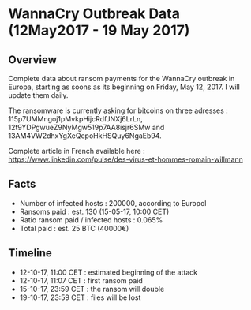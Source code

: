 # WannaCry Outbreak Data (12May2017 - 19 May 2017)

## Overview

Complete data about ransom payments for the WannaCry outbreak in Europa, starting as soons as its beginning on Friday, May 12, 2017. I will update them daily.

The ransomware is currently asking for bitcoins on three adresses : 115p7UMMngoj1pMvkpHijcRdfJNXj6LrLn, 12t9YDPgwueZ9NyMgw519p7AA8isjr6SMw and 13AM4VW2dhxYgXeQepoHkHSQuy6NgaEb94.

Complete article in French available here : https://www.linkedin.com/pulse/des-virus-et-hommes-romain-willmann

## Facts

* Number of infected hosts : 200000, according to Europol
* Ransoms paid : est. 130 (15-05-17, 10:00 CET)
* Ratio ransom paid / infected hosts : 0.065%
* Total paid : est. 25 BTC (40000€)

## Timeline

* 12-10-17, 11:00 CET : estimated beginning of the attack
* 12-10-17, 11:07 CET : first ransom paid
* 15-10-17, 23:59 CET : the ransom will double
* 19-10-17, 23:59 CET : files will be lost

